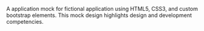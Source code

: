A application mock for fictional application using HTML5, CSS3, and custom bootstrap elements.  This mock design highlights design and development competencies.

